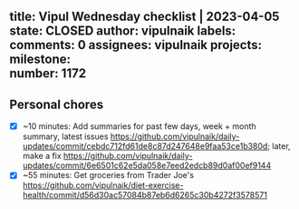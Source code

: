 title:	Vipul Wednesday checklist | 2023-04-05
state:	CLOSED
author:	vipulnaik
labels:	
comments:	0
assignees:	vipulnaik
projects:	
milestone:	
number:	1172
--
## Personal chores

- [x] ~10 minutes: Add summaries for past few days, week + month summary, latest issues https://github.com/vipulnaik/daily-updates/commit/cebdc712fd61de8c87d247648e9faa53ce1b380d; later, make a fix https://github.com/vipulnaik/daily-updates/commit/6e6501c62e5da058e7eed2edcb89d0af00ef9144
- [x] ~55 minutes: Get groceries from Trader Joe's https://github.com/vipulnaik/diet-exercise-health/commit/d56d30ac57084b87eb6d6265c30b4272f3578571 
